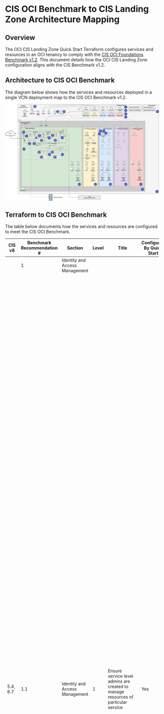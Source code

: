 # CIS OCI Benchmark to CIS Landing Zone Architecture Mapping
## Overview
The OCI CIS Landing Zone Quick Start Terraform configures services and resources in an OCI tenancy to comply with the [CIS OCI Foundations Benchmark v1.2](https://www.cisecurity.org/benchmark/oracle_cloud/).  This document details how the OCI CIS Landing Zone configuration aligns with the CIS Benchmark v1.2.

## Architecture to CIS OCI Benchmark
The diagram below shows how the services and resources deployed in a single VCN deployment map to the CIS OCI Benchmark v1.2.

![Architecture_Single_VCN](images/Architecture_Single_VCN_CIS.png)
## Terraform to CIS OCI Benchmark
The table below documents how the services and resources are configured to meet the CIS OCI Benchmark.


|CIS v8        |Benchmark Recommendation #|Section                       |Level|Title                                                                                                                  |Configured By Quick Start|Quick Start Terraform                                                                                                                                                                                                                                                                                                                                                                                                                                                                                                                                                                                                                                                                                                                                                                                                                                                                                                                                                                                                                                                                                                                                                                                                                                                                                                                                                                                                                                                                                                                                                                                                                                                                                                                                                                                                                                                                                                                                  |Code Source                                                                                                                                                                                                                                                                                                                                                                                                                                                             |
|--------------|--------------------------|------------------------------|-----|-----------------------------------------------------------------------------------------------------------------------|-------------------------|-------------------------------------------------------------------------------------------------------------------------------------------------------------------------------------------------------------------------------------------------------------------------------------------------------------------------------------------------------------------------------------------------------------------------------------------------------------------------------------------------------------------------------------------------------------------------------------------------------------------------------------------------------------------------------------------------------------------------------------------------------------------------------------------------------------------------------------------------------------------------------------------------------------------------------------------------------------------------------------------------------------------------------------------------------------------------------------------------------------------------------------------------------------------------------------------------------------------------------------------------------------------------------------------------------------------------------------------------------------------------------------------------------------------------------------------------------------------------------------------------------------------------------------------------------------------------------------------------------------------------------------------------------------------------------------------------------------------------------------------------------------------------------------------------------------------------------------------------------------------------------------------------------------------------------------------------------|------------------------------------------------------------------------------------------------------------------------------------------------------------------------------------------------------------------------------------------------------------------------------------------------------------------------------------------------------------------------------------------------------------------------------------------------------------------------|
|              |1                         |Identity and Access Management|     |                                                                                                                       |                         |                                                                                                                                                                                                                                                                                                                                                                                                                                                                                                                                                                                                                                                                                                                                                                                                                                                                                                                                                                                                                                                                                                                                                                                                                                                                                                                                                                                                                                                                                                                                                                                                                                                                                                                                                                                                                                                                                                                                                       |                                                                                                                                                                                                                                                                                                                                                                                                                                                                        |
|5.4, 6.7      |1.1                       |Identity and Access Management|1    |Ensure service level admins are created to manage resources of particular service                                      |Yes                      |The CIS Landing Zone defines the following personas that account for most organization needs: •	IAM Administrators: manage IAM services and resources including compartments, groups, dynamic groups, policies, identity providers, authentication policies, network sources, tag defaults. However, this group is not allowed to manage the out-of-box Administrators and Credential Administrators groups. It's also not allowed to touch the out-of-box Tenancy Admin Policy policy. •	Credential Administrators: manage users capabilities and users credentials in general, including API keys, authentication tokens and secret keys. •	Cost Administrators: manage budgets and usage reports. •	Auditors: entitled with read-only access across the tenancy and the ability to use cloud-shell to run the cis_reports.py script. •	Announcement Readers: for reading announcements displayed in OCI Console. •	Security Administrators: manage security services and resources including Vaults, Keys, Logging, Vulnerability Scanning, Web Application Firewall, Bastion, Service Connector Hub. •	Network Administrators: manage OCI network family, including VCNs, Load Balancers, DRGs, VNICs, IP addresses. •	Application Administrators: manage application related resources including Compute images, OCI Functions, Kubernetes clusters, Streams, Object Storage, Block Storage, File Storage. •	Database Administrators: manage database services, including Oracle VMDB (Virtual Machine), BMDB (Bare Metal), ADB (Autonomous databases), Exadata databases, MySQL, NoSQL, etc. •	ExaCS Administrators (only created when ExaCS compartment is created): manage Exadata infrastructure and VM clusters in the ExaCS compartment. •	Storage Administrators: the only group allowed to delete storage resources, including buckets, volumes and files. Used as a protection measure against inadvertent deletion of storage resources.|https://github.com/oracle-quickstart/oci-cis-landingzone-quickstart/blob/main/config/iam_groups.tf Deployment dependent: - https://github.com/oracle-quickstart/oci-cis-landingzone-quickstart/blob/main/config/iam_service_policies.tf   - https://github.com/oracle-quickstart/oci-cis-landingzone-quickstart/blob/main/config/iam_template_policies.tf                                                                                                               |
|3.3           |1.2                       |Identity and Access Management|1    |Ensure permissions on all resources are given only to the tenancy administrator group                                  |Yes                      |The CIS Landing Zone defines the following personas that account for most organization needs: •	IAM Administrators: manage IAM services and resources including compartments, groups, dynamic groups, policies, identity providers, authentication policies, network sources, tag defaults. However, this group is not allowed to manage the out-of-box Administrators and Credential Administrators groups. It's also not allowed to touch the out-of-box Tenancy Admin Policy policy. •	Credential Administrators: manage users capabilities and users credentials in general, including API keys, authentication tokens and secret keys. •	Cost Administrators: manage budgets and usage reports. •	Auditors: entitled with read-only access across the tenancy and the ability to use cloud-shell to run the cis_reports.py script. •	Announcement Readers: for reading announcements displayed in OCI Console. •	Security Administrators: manage security services and resources including Vaults, Keys, Logging, Vulnerability Scanning, Web Application Firewall, Bastion, Service Connector Hub. •	Network Administrators: manage OCI network family, including VCNs, Load Balancers, DRGs, VNICs, IP addresses. •	Application Administrators: manage application related resources including Compute images, OCI Functions, Kubernetes clusters, Streams, Object Storage, Block Storage, File Storage. •	Database Administrators: manage database services, including Oracle VMDB (Virtual Machine), BMDB (Bare Metal), ADB (Autonomous databases), Exadata databases, MySQL, NoSQL, etc. •	ExaCS Administrators (only created when ExaCS compartment is created): manage Exadata infrastructure and VM clusters in the ExaCS compartment. •	Storage Administrators: the only group allowed to delete storage resources, including buckets, volumes and files. Used as a protection measure against inadvertent deletion of storage resources.|https://github.com/oracle-quickstart/oci-cis-landingzone-quickstart/blob/main/config/iam_groups.tf Deployment dependent: - https://github.com/oracle-quickstart/oci-cis-landingzone-quickstart/blob/main/config/iam_service_policies.tf   - https://github.com/oracle-quickstart/oci-cis-landingzone-quickstart/blob/main/config/iam_template_policies.tf                                                                                                               |
|3.3, 5.4      |1.3                       |Identity and Access Management|1    |Ensure IAM administrators cannot update tenancy Administrators group                                                   |Yes                      |The CIS Landing Zone defines the following personas that account for most organization needs: •	IAM Administrators: manage IAM services and resources including compartments, groups, dynamic groups, policies, identity providers, authentication policies, network sources, tag defaults. However, this group is not allowed to manage the out-of-box Administrators and Credential Administrators groups. It's also not allowed to touch the out-of-box Tenancy Admin Policy policy. •	Credential Administrators: manage users capabilities and users credentials in general, including API keys, authentication tokens and secret keys.                                                                                                                                                                                                                                                                                                                                                                                                                                                                                                                                                                                                                                                                                                                                                                                                                                                                                                                                                                                                                                                                                                                                                                                                                                                                                                            |https://github.com/oracle-quickstart/oci-cis-landingzone-quickstart/blob/main/config/iam_groups.tf Deployment dependent: - https://github.com/oracle-quickstart/oci-cis-landingzone-quickstart/blob/main/config/iam_service_policies.tf   - https://github.com/oracle-quickstart/oci-cis-landingzone-quickstart/blob/main/config/iam_template_policies.tf                                                                                                               |
|4.1, 5.2      |1.4                       |Identity and Access Management|1    |Ensure IAM password policy requires minimum length of 14 or greater                                                    |No                       |The CIS Landing Zone does change authentication settings.                                                                                                                                                                                                                                                                                                                                                                                                                                                                                                                                                                                                                                                                                                                                                                                                                                                                                                                                                                                                                                                                                                                                                                                                                                                                                                                                                                                                                                                                                                                                                                                                                                                                                                                                                                                                                                                                                              |                                                                                                                                                                                                                                                                                                                                                                                                                                                                        |
|4.1, 5.2      |1.5                       |Identity and Access Management|1    |Ensure IAM password policy expires passwords within 365 days                                                           |No                       |The CIS Landing Zone does change authentication settings.                                                                                                                                                                                                                                                                                                                                                                                                                                                                                                                                                                                                                                                                                                                                                                                                                                                                                                                                                                                                                                                                                                                                                                                                                                                                                                                                                                                                                                                                                                                                                                                                                                                                                                                                                                                                                                                                                              |                                                                                                                                                                                                                                                                                                                                                                                                                                                                        |
|5.2           |1.6                       |Identity and Access Management|1    |Ensure IAM password policy prevents password reuse                                                                     |No                       |The CIS Landing Zone does change authentication settings.                                                                                                                                                                                                                                                                                                                                                                                                                                                                                                                                                                                                                                                                                                                                                                                                                                                                                                                                                                                                                                                                                                                                                                                                                                                                                                                                                                                                                                                                                                                                                                                                                                                                                                                                                                                                                                                                                              |                                                                                                                                                                                                                                                                                                                                                                                                                                                                        |
|6.3, 6.5      |1.7                       |Identity and Access Management|1    |Ensure MFA is enabled for all users with a console password                                                            |No                       |The CIS Landing Zone does not create of modify OCI IAM users.                                                                                                                                                                                                                                                                                                                                                                                                                                                                                                                                                                                                                                                                                                                                                                                                                                                                                                                                                                                                                                                                                                                                                                                                                                                                                                                                                                                                                                                                                                                                                                                                                                                                                                                                                                                                                                                                                          |                                                                                                                                                                                                                                                                                                                                                                                                                                                                        |
|4.1, 4.4      |1.8                       |Identity and Access Management|1    |Ensure user API keys rotate within 90 days or less                                                                     |No                       |The CIS Landing Zone does not create OCI IAM users or API Keys of users.                                                                                                                                                                                                                                                                                                                                                                                                                                                                                                                                                                                                                                                                                                                                                                                                                                                                                                                                                                                                                                                                                                                                                                                                                                                                                                                                                                                                                                                                                                                                                                                                                                                                                                                                                                                                                                                                               |                                                                                                                                                                                                                                                                                                                                                                                                                                                                        |
|4.1, 5.2      |1.9                       |Identity and Access Management|1    |Ensure user customer secret keys rotate within 90 days or less                                                         |No                       |The CIS Landing Zone does not create OCI IAM users or customer secrets of users.                                                                                                                                                                                                                                                                                                                                                                                                                                                                                                                                                                                                                                                                                                                                                                                                                                                                                                                                                                                                                                                                                                                                                                                                                                                                                                                                                                                                                                                                                                                                                                                                                                                                                                                                                                                                                                                                       |                                                                                                                                                                                                                                                                                                                                                                                                                                                                        |
|4.1, 5.2      |1.1                       |Identity and Access Management|1    |Ensure user auth tokens rotate within 90 days or less                                                                  |No                       |The CIS Landing Zone does not create OCI IAM users or Auth Tokens of users.                                                                                                                                                                                                                                                                                                                                                                                                                                                                                                                                                                                                                                                                                                                                                                                                                                                                                                                                                                                                                                                                                                                                                                                                                                                                                                                                                                                                                                                                                                                                                                                                                                                                                                                                                                                                                                                                            |                                                                                                                                                                                                                                                                                                                                                                                                                                                                        |
|5.4           |1.11                      |Identity and Access Management|1    |Ensure API keys are not created for tenancy administrator users                                                        |No                       |The CIS Landing Zone does modify existing users.                                                                                                                                                                                                                                                                                                                                                                                                                                                                                                                                                                                                                                                                                                                                                                                                                                                                                                                                                                                                                                                                                                                                                                                                                                                                                                                                                                                                                                                                                                                                                                                                                                                                                                                                                                                                                                                                                                       |                                                                                                                                                                                                                                                                                                                                                                                                                                                                        |
|5.1           |1.12                      |Identity and Access Management|1    |Ensure all OCI IAM user accounts have a valid and current email address                                                |No                       |The CIS Landing Zone does not create of modify OCI IAM users.                                                                                                                                                                                                                                                                                                                                                                                                                                                                                                                                                                                                                                                                                                                                                                                                                                                                                                                                                                                                                                                                                                                                                                                                                                                                                                                                                                                                                                                                                                                                                                                                                                                                                                                                                                                                                                                                                          |                                                                                                                                                                                                                                                                                                                                                                                                                                                                        |
|6.8           |1.13                      |Identity and Access Management|1    |Ensure Dynamic Groups are used for OCI instances, OCI Cloud Databases and OCI Function to access OCI resources         |Yes                      |The Landing Zone defines four dynamic groups to satisfy common needs of workloads that are eventually deployed:      •	Security Functions: to be used by functions defined in the Security compartment. The matching rule includes all functions in the Security compartment. An example is a function for rotating secrets kept in a Vault.     •	AppDev Functions: to be used by functions defined in the AppDev compartment. The matching rule includes all functions in the AppDev compartment. An example is a function for processing of application data and writing it to an Object Storage bucket.    •	 Compute Agent: to be used by Compute's management agent in the AppDev compartment.     •	Database KMS: to be used by databases in the Database compartment to access keys in the Vault service.                                                                                                                                                                                                                                                                                                                                                                                                                                                                                                                                                                                                                                                                                                                                                                                                                                                                                                                                                                                                                                                                                                                                      |                                                                                                                                                                                                                                                                                                                                                                                                                                                                        |
|5.4, 6.8      |1.14                      |Identity and Access Management|2    |Ensure storage service-level admins cannot delete resources they manage                                                |Yes                      |The CIS Landing Zone restricts adds where conditions to the OCI IAM policies for the Network Admins , Security Admins, App Admin, and Database Admins groups which allows them to create storage services but prevents them from deleting storage services.  The CIS Landing Zone also create a Storage Admin policy and group which allows the deletion of storage resources but not their creation.                                                                                                                                                                                                                                                                                                                                                                                                                                                                                                                                                                                                                                                                                                                                                                                                                                                                                                                                                                                                                                                                                                                                                                                                                                                                                                                                                                                                                                                                                                                                                  |Deployment dependent: - https://github.com/oracle-quickstart/oci-cis-landingzone-quickstart/blob/main/config/iam_service_policies.tf   - https://github.com/oracle-quickstart/oci-cis-landingzone-quickstart/blob/main/config/iam_template_policies.tf                                                                                                                                                                                                                  |
|              |2                         |Networking                    |     |                                                                                                                       |                         |                                                                                                                                                                                                                                                                                                                                                                                                                                                                                                                                                                                                                                                                                                                                                                                                                                                                                                                                                                                                                                                                                                                                                                                                                                                                                                                                                                                                                                                                                                                                                                                                                                                                                                                                                                                                                                                                                                                                                       |                                                                                                                                                                                                                                                                                                                                                                                                                                                                        |
|4.4, 12.3     |2.1                       |Networking                    |1    |Ensure no security lists allow ingress from 0.0.0.0/0 to port 22.                                                      |Yes                      |The CIS Landing Zone creates a secruity list for each VCN it creates.  The security only allows port 22 connections from on-premises CIDRs or the hub network.  The on-premises CIDRs variable does not allow 0.0.0.0/0.                                                                                                                                                                                                                                                                                                                                                                                                                                                                                                                                                                                                                                                                                                                                                                                                                                                                                                                                                                                                                                                                                                                                                                                                                                                                                                                                                                                                                                                                                                                                                                                                                                                                                                                               |https://github.com/oracle-quickstart/oci-cis-landingzone-quickstart/blob/main/config/net_vcn.tf https://github.com/oracle-quickstart/oci-cis-landingzone-quickstart/blob/main/config/variables.tf                                                                                                                                                                                                                                                                       |
|4.4, 12.3     |2.2                       |Networking                    |1    |Ensure no security lists allow ingress from 0.0.0.0/0 to port 3389.                                                    |Yes                      |The CIS Landing Zone creates a secruity list for each VCN it creates.  The security only allows port 22 connections from on-premises CIDRs or the hub network.  The on-premises CIDRs variable does not allow 0.0.0.0/0.                                                                                                                                                                                                                                                                                                                                                                                                                                                                                                                                                                                                                                                                                                                                                                                                                                                                                                                                                                                                                                                                                                                                                                                                                                                                                                                                                                                                                                                                                                                                                                                                                                                                                                                               |https://github.com/oracle-quickstart/oci-cis-landingzone-quickstart/blob/main/config/net_vcn.tf https://github.com/oracle-quickstart/oci-cis-landingzone-quickstart/blob/main/config/variables.tf                                                                                                                                                                                                                                                                       |
|4.4, 12.3     |2.3                       |Networking                    |1    |Ensure no network security groups allow ingress from 0.0.0.0/0 to port 22.                                             |Yes                      |The CIS Landing Zone deploys a bastion network security groups (NSG) for each VCN it creates.  That NSG allows 22 however the variable for ingress CIDRs does not allow 0.0.0.0/0.                                                                                                                                                                                                                                                                                                                                                                                                                                                                                                                                                                                                                                                                                                                                                                                                                                                                                                                                                                                                                                                                                                                                                                                                                                                                                                                                                                                                                                                                                                                                                                                                                                                                                                                                                                     |https://github.com/oracle-quickstart/oci-cis-landingzone-quickstart/blob/main/config/variables.tf                                                                                                                                                                                                                                                                                                                                                                       |
|4.4, 12.3     |2.4                       |Networking                    |1    |Ensure no network security groups allow ingress from 0.0.0.0/0 to port 3389.                                           |Yes                      |The CIS Landing Zone deploys a bastion network security groups (NSG) for each VCN it creates.  That NSG allows 3389 however the variable for ingress CIDRs does not allow 0.0.0.0/0.                                                                                                                                                                                                                                                                                                                                                                                                                                                                                                                                                                                                                                                                                                                                                                                                                                                                                                                                                                                                                                                                                                                                                                                                                                                                                                                                                                                                                                                                                                                                                                                                                                                                                                                                                                   |https://github.com/oracle-quickstart/oci-cis-landingzone-quickstart/blob/main/config/variables.tf                                                                                                                                                                                                                                                                                                                                                                       |
|12.3          |2.5                       |Networking                    |1    |Ensure the default security list of every VCN restricts all traffic except ICMP.                                       |Yes                      |The CIS Landing Zone modifies the default security list for every VCN it creates to restrict all traffic except for ICMP.                                                                                                                                                                                                                                                                                                                                                                                                                                                                                                                                                                                                                                                                                                                                                                                                                                                                                                                                                                                                                                                                                                                                                                                                                                                                                                                                                                                                                                                                                                                                                                                                                                                                                                                                                                                                                              |https://github.com/oracle-quickstart/oci-cis-landingzone-quickstart/blob/main/config/variables.tf                                                                                                                                                                                                                                                                                                                                                                       |
|4.4, 12.3     |2.6                       |Networking                    |1    |Ensure Oracle Integration Cloud (OIC) access is restricted to allowed sources.                                         |No                       |The CIS Landing Zone doesn't deploy any Oracle Integration Cloud instances.                                                                                                                                                                                                                                                                                                                                                                                                                                                                                                                                                                                                                                                                                                                                                                                                                                                                                                                                                                                                                                                                                                                                                                                                                                                                                                                                                                                                                                                                                                                                                                                                                                                                                                                                                                                                                                                                            |                                                                                                                                                                                                                                                                                                                                                                                                                                                                        |
|4.4, 12.3     |2.7                       |Networking                    |1    |Ensure Oracle Analytics Cloud (OAC) access is restricted to allowed sources or deployed within a Virtual Cloud Network.|Enables                  |The CIS Landing Zone doesn't deploy any Oracle Analytics Cloud (OAC) instances.  The CIS Landing Zone does deploy VCNs with app subnets which are private that can be used for deploying a OAC instances.                                                                                                                                                                                                                                                                                                                                                                                                                                                                                                                                                                                                                                                                                                                                                                                                                                                                                                                                                                                                                                                                                                                                                                                                                                                                                                                                                                                                                                                                                                                                                                                                                                                                                                                                              |https://github.com/oracle-quickstart/oci-cis-landingzone-quickstart/blob/main/config/net_vcn.tf                                                                                                                                                                                                                                                                                                                                                                         |
|4.4, 12.3     |2.8                       |Networking                    |1    |Ensure Oracle Autonomous Shared Database (ADB) access is restricted or deployed within a VCN.                          |Enables                  |The CIS Landing Zone doesn't deploy any Autonomous Shared Databases (ADB-S).  The CIS Landing Zone does deploy VCNs with database subnets which are private that can be used for deploying a ADB-S                                                                                                                                                                                                                                                                                                                                                                                                                                                                                                                                                                                                                                                                                                                                                                                                                                                                                                                                                                                                                                                                                                                                                                                                                                                                                                                                                                                                                                                                                                                                                                                                                                                                                                                                                     |https://github.com/oracle-quickstart/oci-cis-landingzone-quickstart/blob/main/config/net_vcn.tf                                                                                                                                                                                                                                                                                                                                                                         |
|              |3                         |Logging and Monitoring        |     |                                                                                                                       |                         |                                                                                                                                                                                                                                                                                                                                                                                                                                                                                                                                                                                                                                                                                                                                                                                                                                                                                                                                                                                                                                                                                                                                                                                                                                                                                                                                                                                                                                                                                                                                                                                                                                                                                                                                                                                                                                                                                                                                                       |                                                                                                                                                                                                                                                                                                                                                                                                                                                                        |
|8.10          |3.1                       |Logging and Monitoring        |1    |Ensure audit log retention period is set to 365 days.                                                                  |N/A                      |By default, Audit logs are retained for 365 days.                                                                                                                                                                                                                                                                                                                                                                                                                                                                                                                                                                                                                                                                                                                                                                                                                                                                                                                                                                                                                                                                                                                                                                                                                                                                                                                                                                                                                                                                                                                                                                                                                                                                                                                                                                                                                                                                                                      |https://docs.oracle.com/en-us/iaas/Content/Audit/Tasks/settingretentionperiod.htm                                                                                                                                                                                                                                                                                                                                                                                       |
|1.1           |3.2                       |Logging and Monitoring        |1    |Ensure default tags are used on resources.                                                                             |Enables                  |The CIS Landing zone deploys two default tags. The two tags are: •	Created By tag which identifies who create the resource. •	Created On tag which identifies when the resource was created.                                                                                                                                                                                                                                                                                                                                                                                                                                                                                                                                                                                                                                                                                                                                                                                                                                                                                                                                                                                                                                                                                                                                                                                                                                                                                                                                                                                                                                                                                                                                                                                                                                                                                                                                                           |https://github.com/oracle-quickstart/oci-cis-landingzone-quickstart/blob/main/config/mon_tags.tf                                                                                                                                                                                                                                                                                                                                                                        |
|8.2, 8.11     |3.3                       |Logging and Monitoring        |1    |Create at least one notification topic and subscription to receive monitoring alerts.                                  |Yes                      |The CIS Landing Zone creates at least two topics each with a subscription. The two default topics are:  •	Security Topic and subscription which is where all IAM related events are sent. •	Network Topic and subscription which is where all network related events are sent.                                                                                                                                                                                                                                                                                                                                                                                                                                                                                                                                                                                                                                                                                                                                                                                                                                                                                                                                                                                                                                                                                                                                                                                                                                                                                                                                                                                                                                                                                                                                                                                                                                                                         |https://github.com/oracle-quickstart/oci-cis-landingzone-quickstart/blob/main/config/mon_topics.tf                                                                                                                                                                                                                                                                                                                                                                      |
|4.2           |3.4                       |Logging and Monitoring        |1    |Ensure a notification is configured for Identity Provider changes.                                                     |Yes                      |The CIS Landing Zone creates an OCI event rule for Identity Provider changes.                                                                                                                                                                                                                                                                                                                                                                                                                                                                                                                                                                                                                                                                                                                                                                                                                                                                                                                                                                                                                                                                                                                                                                                                                                                                                                                                                                                                                                                                                                                                                                                                                                                                                                                                                                                                                                                                          |https://github.com/oracle-quickstart/oci-cis-landingzone-quickstart/blob/main/config/mon_notifications.tf                                                                                                                                                                                                                                                                                                                                                               |
|4.2           |3.5                       |Logging and Monitoring        |1    |Ensure a notification is configured for IdP group mapping changes.                                                     |Yes                      |The CIS Landing Zone creates an OCI event rule for IDP mapping changes.                                                                                                                                                                                                                                                                                                                                                                                                                                                                                                                                                                                                                                                                                                                                                                                                                                                                                                                                                                                                                                                                                                                                                                                                                                                                                                                                                                                                                                                                                                                                                                                                                                                                                                                                                                                                                                                                                |https://github.com/oracle-quickstart/oci-cis-landingzone-quickstart/blob/main/config/mon_notifications.tf                                                                                                                                                                                                                                                                                                                                                               |
|4.2           |3.6                       |Logging and Monitoring        |1    |Ensure a notification is configured for IAM group changes.                                                             |Yes                      |The CIS Landing Zone creates an OCI event rule for IAM group changes.                                                                                                                                                                                                                                                                                                                                                                                                                                                                                                                                                                                                                                                                                                                                                                                                                                                                                                                                                                                                                                                                                                                                                                                                                                                                                                                                                                                                                                                                                                                                                                                                                                                                                                                                                                                                                                                                                  |https://github.com/oracle-quickstart/oci-cis-landingzone-quickstart/blob/main/config/mon_notifications.tf                                                                                                                                                                                                                                                                                                                                                               |
|4.2           |3.7                       |Logging and Monitoring        |1    |Ensure a notification is configured for IAM policy changes.                                                            |Yes                      |The CIS Landing Zone creates an OCI event rule for IAM policy changes.                                                                                                                                                                                                                                                                                                                                                                                                                                                                                                                                                                                                                                                                                                                                                                                                                                                                                                                                                                                                                                                                                                                                                                                                                                                                                                                                                                                                                                                                                                                                                                                                                                                                                                                                                                                                                                                                                 |https://github.com/oracle-quickstart/oci-cis-landingzone-quickstart/blob/main/config/mon_notifications.tf                                                                                                                                                                                                                                                                                                                                                               |
|4.2           |3.8                       |Logging and Monitoring        |1    |Ensure a notification is configured for user changes.                                                                  |Yes                      |The CIS Landing Zone creates an OCI event rule for IAM User changes.                                                                                                                                                                                                                                                                                                                                                                                                                                                                                                                                                                                                                                                                                                                                                                                                                                                                                                                                                                                                                                                                                                                                                                                                                                                                                                                                                                                                                                                                                                                                                                                                                                                                                                                                                                                                                                                                                   |https://github.com/oracle-quickstart/oci-cis-landingzone-quickstart/blob/main/config/mon_notifications.tf                                                                                                                                                                                                                                                                                                                                                               |
|4.2           |3.9                       |Logging and Monitoring        |1    |Ensure a notification is configured for VCN changes.                                                                   |Yes                      |The CIS Landing Zone creates an OCI event rule for Virtual Cloud Network (VCN) changes.                                                                                                                                                                                                                                                                                                                                                                                                                                                                                                                                                                                                                                                                                                                                                                                                                                                                                                                                                                                                                                                                                                                                                                                                                                                                                                                                                                                                                                                                                                                                                                                                                                                                                                                                                                                                                                                                |https://github.com/oracle-quickstart/oci-cis-landingzone-quickstart/blob/main/config/mon_notifications.tf                                                                                                                                                                                                                                                                                                                                                               |
|4.2           |3.1                       |Logging and Monitoring        |1    |Ensure a notification is configured for changes to route tables.                                                       |Yes                      |The CIS Landing Zone creates an OCI event rule for network route table changes.                                                                                                                                                                                                                                                                                                                                                                                                                                                                                                                                                                                                                                                                                                                                                                                                                                                                                                                                                                                                                                                                                                                                                                                                                                                                                                                                                                                                                                                                                                                                                                                                                                                                                                                                                                                                                                                                        |https://github.com/oracle-quickstart/oci-cis-landingzone-quickstart/blob/main/config/mon_notifications.tf                                                                                                                                                                                                                                                                                                                                                               |
|4.2           |3.11                      |Logging and Monitoring        |1    |Ensure a notification is configured for security list changes.                                                         |Yes                      |The CIS Landing Zone creates an OCI event rule for network Security List changes.                                                                                                                                                                                                                                                                                                                                                                                                                                                                                                                                                                                                                                                                                                                                                                                                                                                                                                                                                                                                                                                                                                                                                                                                                                                                                                                                                                                                                                                                                                                                                                                                                                                                                                                                                                                                                                                                      |https://github.com/oracle-quickstart/oci-cis-landingzone-quickstart/blob/main/config/mon_notifications.tf                                                                                                                                                                                                                                                                                                                                                               |
|4.2           |3.12                      |Logging and Monitoring        |1    |Ensure a notification is configured for network security group changes.                                                |Yes                      |The CIS Landing Zone creates an OCI event rule for network security group changes.                                                                                                                                                                                                                                                                                                                                                                                                                                                                                                                                                                                                                                                                                                                                                                                                                                                                                                                                                                                                                                                                                                                                                                                                                                                                                                                                                                                                                                                                                                                                                                                                                                                                                                                                                                                                                                                                     |https://github.com/oracle-quickstart/oci-cis-landingzone-quickstart/blob/main/config/mon_notifications.tf                                                                                                                                                                                                                                                                                                                                                               |
|4.2           |3.13                      |Logging and Monitoring        |1    |Ensure a notification is configured for changes to network gateways.                                                   |Yes                      |The CIS Landing Zone creates an OCI event rules for network gateway changes.                                                                                                                                                                                                                                                                                                                                                                                                                                                                                                                                                                                                                                                                                                                                                                                                                                                                                                                                                                                                                                                                                                                                                                                                                                                                                                                                                                                                                                                                                                                                                                                                                                                                                                                                                                                                                                                                           |https://github.com/oracle-quickstart/oci-cis-landingzone-quickstart/blob/main/config/mon_notifications.tf                                                                                                                                                                                                                                                                                                                                                               |
|8.2, 8.5, 13.6|3.14                      |Logging and Monitoring        |2    |Ensure VCN flow logging is enabled for all subnets.                                                                    |Yes                      |The CIS Landing Zone enables VCN flow logs for all subnets it deploys                                                                                                                                                                                                                                                                                                                                                                                                                                                                                                                                                                                                                                                                                                                                                                                                                                                                                                                                                                                                                                                                                                                                                                                                                                                                                                                                                                                                                                                                                                                                                                                                                                                                                                                                                                                                                                                                                  |https://github.com/oracle-quickstart/oci-cis-landingzone-quickstart/blob/main/config/mon_flow_logs.tf                                                                                                                                                                                                                                                                                                                                                                   |
|8.2, 8.5, 8.11|3.15                      |Logging and Monitoring        |1    |Ensure Cloud Guard is enabled in the root compartment of the tenancy.                                                  |Yes                      |The CIS Landing Zone enables OCI Cloud Guard with all the detectors and responders at the root compartment.                                                                                                                                                                                                                                                                                                                                                                                                                                                                                                                                                                                                                                                                                                                                                                                                                                                                                                                                                                                                                                                                                                                                                                                                                                                                                                                                                                                                                                                                                                                                                                                                                                                                                                                                                                                                                                            |https://github.com/oracle-quickstart/oci-cis-landingzone-quickstart/blob/main/config/mon_cloud_guard.tf                                                                                                                                                                                                                                                                                                                                                                 |
|              |3.16                      |Logging and Monitoring        |1    |Ensure customer created Customer Managed Key (CMK) is rotated at least annually.                                       |No                       |No configuration available at this time                                                                                                                                                                                                                                                                                                                                                                                                                                                                                                                                                                                                                                                                                                                                                                                                                                                                                                                                                                                                                                                                                                                                                                                                                                                                                                                                                                                                                                                                                                                                                                                                                                                                                                                                                                                                                                                                                                                |                                                                                                                                                                                                                                                                                                                                                                                                                                                                        |
|8.2           |3.17                      |Logging and Monitoring        |2    |Ensure write level Object Storage logging is enabled for all buckets.                                                  |Yes                      |The CIS Landing Zone deploy an optional Object Storage bucket(s) in the AppDev Compartment. Those bucket(s) are deployed and write logging is enabled.                                                                                                                                                                                                                                                                                                                                                                                                                                                                                                                                                                                                                                                                                                                                                                                                                                                                                                                                                                                                                                                                                                                                                                                                                                                                                                                                                                                                                                                                                                                                                                                                                                                                                                                                                                                                 |https://github.com/oracle-quickstart/oci-cis-landingzone-quickstart/blob/main/config/mon_oss_logs.tf                                                                                                                                                                                                                                                                                                                                                                    |
|              |4                         |Storage - Object Storage      |     |                                                                                                                       |                         |                                                                                                                                                                                                                                                                                                                                                                                                                                                                                                                                                                                                                                                                                                                                                                                                                                                                                                                                                                                                                                                                                                                                                                                                                                                                                                                                                                                                                                                                                                                                                                                                                                                                                                                                                                                                                                                                                                                                                       |                                                                                                                                                                                                                                                                                                                                                                                                                                                                        |
|3.3           |4.1.1                     |Storage - Object Storage      |1    |Ensure no Object Storage buckets are publicly visible.                                                                 |Yes                      |The CIS Landing Zone deploy an optional Object Storage bucket(s) in the AppDev Compartment. Those bucket(s) are deployed as a private bucket.                                                                                                                                                                                                                                                                                                                                                                                                                                                                                                                                                                                                                                                                                                                                                                                                                                                                                                                                                                                                                                                                                                                                                                                                                                                                                                                                                                                                                                                                                                                                                                                                                                                                                                                                                                                                          |https://github.com/oracle-quickstart/oci-cis-landingzone-quickstart/blob/main/modules/object-storage/bucket/main.tf                                                                                                                                                                                                                                                                                                                                                     |
|3.11          |4.1.2                     |Storage - Object Storage      |2    |Ensure Object Storage Buckets are encrypted with a Customer-Managed Key (CMK).                                         |Yes                      |The CIS Landing Zone deploys an optional (Level 2 selected) OCI Vault in the Security Compartment and generates an optional Customer Managed Key (CMK).  It also deploys required OCI IAM policies for the Object Storage service and OCI IAM groups to use CMKs in the Security Compartment.                                                                                                                                                                                                                                                                                                                                                                                                                                                                                                                                                                                                                                                                                                                                                                                                                                                                                                                                                                                                                                                                                                                                                                                                                                                                                                                                                                                                                                                                                                                                                                                                                                                          |https://github.com/oracle-quickstart/oci-cis-landingzone-quickstart/blob/main/modules/object-storage/bucket/main.tf  https://github.com/oracle-quickstart/oci-cis-landingzone-quickstart/blob/main/config/keys.tf Deployment dependent: - https://github.com/oracle-quickstart/oci-cis-landingzone-quickstart/blob/main/config/iam_service_policies.tf   - https://github.com/oracle-quickstart/oci-cis-landingzone-quickstart/blob/main/config/iam_template_policies.tf|
|3.11          |4.1.3                     |Storage - Object Storage      |2    |Ensure Versioning is Enabled for Object Storage Buckets.                                                               |Yes                      |The CIS Landing Zone deploy an optional Object Storage bucket in the AppDev Compartment. That bucket is deployed is deployed with versioning Enabled.                                                                                                                                                                                                                                                                                                                                                                                                                                                                                                                                                                                                                                                                                                                                                                                                                                                                                                                                                                                                                                                                                                                                                                                                                                                                                                                                                                                                                                                                                                                                                                                                                                                                                                                                                                                                  |https://github.com/oracle-quickstart/oci-cis-landingzone-quickstart/blob/main/modules/object-storage/bucket/main.tf                                                                                                                                                                                                                                                                                                                                                     |
|3.11          |4.2.1                     |Storage - Block Volumes       |2    |Ensure Block Volumes are encrypted with Customer-Managed Keys.                                                         |Enables                  |The CIS Landing Zone deploys an optional (Level 2 selected) OCI Vault in the Security Compartment and generates an optional Customer Managed Key (CMK).  It also deploys required OCI IAM policies for the Block Volume service and OCI IAM groups to use CMKs in the Security Compartment.                                                                                                                                                                                                                                                                                                                                                                                                                                                                                                                                                                                                                                                                                                                                                                                                                                                                                                                                                                                                                                                                                                                                                                                                                                                                                                                                                                                                                                                                                                                                                                                                                                                            |https://github.com/oracle-quickstart/oci-cis-landingzone-quickstart/blob/main/config/keys.tf Deployment dependent: - https://github.com/oracle-quickstart/oci-cis-landingzone-quickstart/blob/main/config/iam_service_policies.tf   - https://github.com/oracle-quickstart/oci-cis-landingzone-quickstart/blob/main/config/iam_template_policies.tf                                                                                                                     |
|3.11          |4.2.2                     |Storage - Block Volumes       |2    |Ensure Boot Volumes are encrypted with Customer-Managed Key.                                                           |Enables                  |The CIS Landing Zone deploys an optional (Level 2 selected) OCI Vault in the Security Compartment and generates an optional Customer Managed Key (CMK).  It also deploys required OCI IAM policies for the Block Volume service and OCI IAM groups to use CMKs in the Security Compartment.                                                                                                                                                                                                                                                                                                                                                                                                                                                                                                                                                                                                                                                                                                                                                                                                                                                                                                                                                                                                                                                                                                                                                                                                                                                                                                                                                                                                                                                                                                                                                                                                                                                            |https://github.com/oracle-quickstart/oci-cis-landingzone-quickstart/blob/main/config/keys.tf Deployment dependent: - https://github.com/oracle-quickstart/oci-cis-landingzone-quickstart/blob/main/config/iam_service_policies.tf   - https://github.com/oracle-quickstart/oci-cis-landingzone-quickstart/blob/main/config/iam_template_policies.tf                                                                                                                     |
|3.11          |4.3.1                     |Storage - File Storage Service|2    |Ensure File Storage Systems are encrypted with Customer-Managed Keys.                                                  |Enables                  |The CIS Landing Zone deploys an optional (Level 2 selected) OCI Vault in the Security Compartment and generates an optional Customer Managed Key (CMK).  It also deploys required OCI IAM policies for the File Storage Service (FSS) service and OCI IAM groups to use keys in the Security Compartment.                                                                                                                                                                                                                                                                                                                                                                                                                                                                                                                                                                                                                                                                                                                                                                                                                                                                                                                                                                                                                                                                                                                                                                                                                                                                                                                                                                                                                                                                                                                                                                                                                                              |https://github.com/oracle-quickstart/oci-cis-landingzone-quickstart/blob/main/config/keys.tf Deployment dependent: - https://github.com/oracle-quickstart/oci-cis-landingzone-quickstart/blob/main/config/iam_service_policies.tf   - https://github.com/oracle-quickstart/oci-cis-landingzone-quickstart/blob/main/config/iam_template_policies.tf                                                                                                                     |
|              |5                         |Asset Management              |     |                                                                                                                       |                         |                                                                                                                                                                                                                                                                                                                                                                                                                                                                                                                                                                                                                                                                                                                                                                                                                                                                                                                                                                                                                                                                                                                                                                                                                                                                                                                                                                                                                                                                                                                                                                                                                                                                                                                                                                                                                                                                                                                                                       |                                                                                                                                                                                                                                                                                                                                                                                                                                                                        |
|3.1           |5.1                       |Asset Management              |1    |Create at least one compartment in your tenancy to store cloud resources.                                              |Yes                      |The CIS Landing Zone provisions the following compartments: •	A recommended enclosing compartment containing all compartments above. •	A Network compartment for all the networking resources, including the required network gateways. •	A Security compartment for the logging, key management, and notifications resources. •	An App compartment for the application-related services, including compute, storage, functions, streams, Kubernetes nodes, API gateway, and so on. •	A Database compartment for all database resources. •	An optional compartment for Oracle Exadata Database Service infrastructure.                                                                                                                                                                                                                                                                                                                                                                                                                                                                                                                                                                                                                                                                                                                                                                                                                                                                                                                                                                                                                                                                                                                                                                                                                                                                                                                                 |https://github.com/oracle-quickstart/oci-cis-landingzone-quickstart/blob/main/config/iam_compartments.tf                                                                                                                                                                                                                                                                                                                                                                |
|3.12          |5.2                       |Asset Management              |1    |Ensure no resources are created in the root compartment.                                                               |Yes                      |•	A recommended enclosing compartment is created to contain all of the compartments below. •	A Network compartment is used for network and network-related resources. The CIS Landing Zone Quick Start deploys the network-related resources, including VCN, Subnets, gateways, NSG, and Security Lists in the Network Compartment •	A Security compartment is used for security and logging related resources.  The CIS Landing Zone deploys the logging, key management, and notification resources into the Security Compartment. •	An App compartment is used for the application-related services. The CIS Landing Zone deploys an optional Object Storage bucket in this compartment. •	A Database compartment for is used for database related resources.   •	An optional compartment for Oracle Exadata Database Service is used for Exadata infrastructure.                                                                                                                                                                                                                                                                                                                                                                                                                                                                                                                                                                                                                                                                                                                                                                                                                                                                                                                                                                                                                                                                                   |https://github.com/oracle-quickstart/oci-cis-landingzone-quickstart/blob/main/config/iam_compartments.tf Deployment dependent: - https://github.com/oracle-quickstart/oci-cis-landingzone-quickstart/blob/main/config/iam_service_policies.tf   - https://github.com/oracle-quickstart/oci-cis-landingzone-quickstart/blob/main/config/iam_template_policies.tf                                                                                                         |
